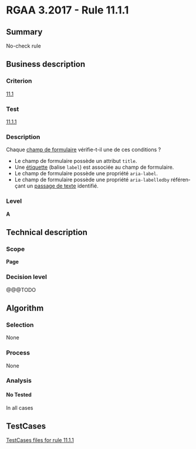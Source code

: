 # RGAA 3.2017 - Rule 11.1.1

## Summary
No-check rule


## Business description

### Criterion
[11.1](http://references.modernisation.gouv.fr/rgaa-accessibilite/criteres.html#crit-11-1)

### Test
[11.1.1](http://references.modernisation.gouv.fr/rgaa-accessibilite/criteres.html#test-11-1-1)

### Description
<div lang="fr">Chaque <a href="http://references.modernisation.gouv.fr/rgaa-accessibilite/glossaire.html#champ-de-saisie-de-formulaire">champ de formulaire</a> v&#xE9;rifie-t-il une de ces conditions&nbsp;? <ul><li>Le champ de formulaire poss&#xE8;de un attribut <code lang="en">title</code>.</li> <li>Une <a href="http://references.modernisation.gouv.fr/rgaa-accessibilite/glossaire.html#tiquette-de-champs-de-formulaire">&#xE9;tiquette</a> (balise <code lang="en">label</code>) est associ&#xE9;e au champ de formulaire.</li> <li>Le champ de formulaire poss&#xE8;de une propri&#xE9;t&#xE9; <code lang="en">aria-label</code>.</li> <li>Le champ de formulaire poss&#xE8;de une propri&#xE9;t&#xE9; <code lang="en">aria-labelledby</code> r&#xE9;f&#xE9;ren&#xE7;ant un <a href="http://references.modernisation.gouv.fr/rgaa-accessibilite/glossaire.html#passage-texte-aria">passage de texte</a> identifi&#xE9;.</li> </ul></div>

### Level
**A**


## Technical description

### Scope
**Page**

### Decision level
@@@TODO


## Algorithm

### Selection
None

### Process
None

### Analysis

#### No Tested
In all cases


##  TestCases

[TestCases files for rule 11.1.1](https://github.com/Asqatasun/Asqatasun/tree/develop/rules/rules-rgaa3.2017/src/test/resources/testcases/rgaa32017/Rgaa32017Rule110101/)


